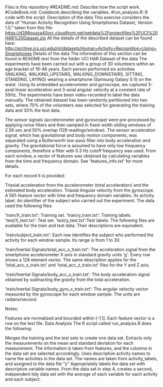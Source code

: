 
Files is this repository
#README.md: Describe how the script work.
#CodeBook.md: Codebook describing the variables.
#run_analysis.R: R code with the script.
Description of the data
This exercise considers the data of "Human Activity Recognition Using Smartphones Dataset, Version 1.0," taken from this file: https://d396qusza40orc.cloudfront.net/getdata%2Fprojectfiles%2FUCI%20HAR%20Dataset.zip
All the details of the described dataset can be found here: http://archive.ics.uci.edu/ml/datasets/Human+Activity+Recognition+Using+Smartphones
Details of the data
The information of this section can be found in README.text from the folder UCI HAR Dataset of the data
The experiments have been carried out with a group of 30 volunteers within an age bracket of 19-48 years. Each person performed six activities (WALKING, WALKING_UPSTAIRS, WALKING_DOWNSTAIRS, SITTING, STANDING, LAYING) wearing a smartphone (Samsung Galaxy S II) on the waist. Using its embedded accelerometer and gyroscope, we captured 3-axial linear acceleration and 3-axial angular velocity at a constant rate of 50Hz. The experiments have been video-recorded to label the data manually. The obtained dataset has been randomly partitioned into two sets, where 70% of the volunteers was selected for generating the training data and 30% the test data.

The sensor signals (accelerometer and gyroscope) were pre-processed by applying noise filters and then sampled in fixed-width sliding windows of 2.56 sec and 50% overlap (128 readings/window). The sensor acceleration signal, which has gravitational and body motion components, was separated using a Butterworth low-pass filter into body acceleration and gravity. The gravitational force is assumed to have only low frequency components, therefore a filter with 0.3 Hz cutoff frequency was used. From each window, a vector of features was obtained by calculating variables from the time and frequency domain. See 'features_info.txt' for more details.

For each record it is provided:

Triaxial acceleration from the accelerometer (total acceleration) and the estimated body acceleration.
Triaxial Angular velocity from the gyroscope.
A 561-feature vector with time and frequency domain variables.
Its activity label.
An identifier of the subject who carried out the experiment.
The data used the following files:

'train/X_train.txt': Training set.
'train/y_train.txt': Training labels.
'test/X_test.txt': Test set.
'test/y_test.txt':Test labels.
The following files are available for the train and test data. Their descriptions are equivalent.

'train/subject_train.txt': Each row identifies the subject who performed the activity for each window sample. Its range is from 1 to 30.

'train/Inertial Signals/total_acc_x_train.txt': The acceleration signal from the smartphone accelerometer X axis in standard gravity units 'g'. Every row shows a 128 element vector. The same description applies for the 'total_acc_x_train.txt' and 'total_acc_z_train.txt' files for the Y and Z axis.

'train/Inertial Signals/body_acc_x_train.txt': The body acceleration signal obtained by subtracting the gravity from the total acceleration.

'train/Inertial Signals/body_gyro_x_train.txt': The angular velocity vector measured by the gyroscope for each window sample. The units are radians/second.

Notes:

Features are normalized and bounded within [-1,1].
Each feature vector is a row on the text file.
Data Analysis
The R script called run_analysis.R does the following:

Merges the training and the test sets to create one data set.
Extracts only the measurements on the mean and standard deviation for each measurement. The information is taken from features, and the columns in the data set are selected accordingly.
Uses descriptive activity names to name the activities in the data set. The names are taken from activity_labels, and assigned to the data file "y"
Appropriately labels the data set with descriptive variable names.
From the data set in step 4, creates a second, independent tidy data set with the average of each variable for each activity and each subject.
